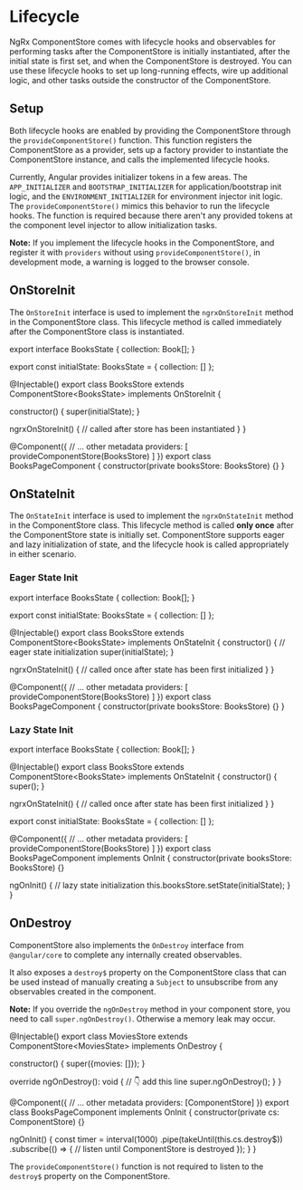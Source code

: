 # Lifecycle

NgRx ComponentStore comes with lifecycle hooks and observables for performing tasks after the ComponentStore is initially instantiated, after the initial state is first set, and when the ComponentStore is destroyed. You can use these lifecycle hooks to set up long-running effects, wire up additional logic, and other tasks outside the constructor of the ComponentStore.

## Setup

Both lifecycle hooks are enabled by providing the ComponentStore through the `provideComponentStore()` function. This function registers the ComponentStore as a provider, sets up a factory provider to instantiate the ComponentStore instance, and calls the implemented lifecycle hooks.

Currently, Angular provides initializer tokens in a few areas. The `APP_INITIALIZER` and `BOOTSTRAP_INITIALIZER` for application/bootstrap init logic, and the `ENVIRONMENT_INITIALIZER` for environment injector init logic. The `provideComponentStore()` mimics this behavior to run the lifecycle hooks. The function is required because there aren't any provided tokens at the component level injector to allow initialization tasks.

<div class="alert is-important">

**Note:** If you implement the lifecycle hooks in the ComponentStore, and register it with `providers` without using `provideComponentStore()`, in development mode, a warning is logged to the browser console.

</div>

## OnStoreInit

The `OnStoreInit` interface is used to implement the `ngrxOnStoreInit` method in the ComponentStore class. This lifecycle method is called immediately after the ComponentStore class is instantiated.

<code-example header="books.store.ts">
export interface BooksState {
  collection: Book[];
}

export const initialState: BooksState = {
  collection: []
};

@Injectable()
export class BooksStore extends ComponentStore&lt;BooksState&gt; implements OnStoreInit {

  constructor() {
    super(initialState);
  }

  ngrxOnStoreInit() {
    // called after store has been instantiated
  }
}
</code-example>

<code-example header="books-page.component.ts">
@Component({
  // ... other metadata
  providers: [
    provideComponentStore(BooksStore)
  ]
})
export class BooksPageComponent {
  constructor(private booksStore: BooksStore) {}
}
</code-example>

## OnStateInit

The `OnStateInit` interface is used to implement the `ngrxOnStateInit` method in the ComponentStore class. This lifecycle method is called **only once** after the ComponentStore state is initially set. ComponentStore supports eager and lazy initialization of state, and the lifecycle hook is called appropriately in either scenario.

### Eager State Init

<code-example header="books.store.ts">
export interface BooksState {
  collection: Book[];
}

export const initialState: BooksState = {
  collection: []
};

@Injectable()
export class BooksStore extends ComponentStore&lt;BooksState&gt; implements OnStateInit {
  constructor() {
    // eager state initialization
    super(initialState);
  }

  ngrxOnStateInit() {
    // called once after state has been first initialized
  }
}
</code-example>

<code-example header="books-page.component.ts">
@Component({
  // ... other metadata
  providers: [
    provideComponentStore(BooksStore)
  ]
})
export class BooksPageComponent {
  constructor(private booksStore: BooksStore) {}
}
</code-example>

### Lazy State Init

<code-example header="books.store.ts">
export interface BooksState {
  collection: Book[];
}

@Injectable()
export class BooksStore extends ComponentStore&lt;BooksState&gt; implements OnStateInit {
  constructor() {
    super();
  }

  ngrxOnStateInit() {
    // called once after state has been first initialized
  }
}

export const initialState: BooksState = {
  collection: []
};
</code-example>

<code-example header="books-page.component.ts">
@Component({
  // ... other metadata
  providers: [
    provideComponentStore(BooksStore)
  ]
})
export class BooksPageComponent implements OnInit {
  constructor(private booksStore: BooksStore) {}

  ngOnInit() {
    // lazy state initialization
    this.booksStore.setState(initialState);
  }
}
</code-example>

## OnDestroy

ComponentStore also implements the `OnDestroy` interface from `@angular/core` to complete any internally created observables.

It also exposes a `destroy$` property on the ComponentStore class that can be used instead of manually creating a `Subject` to unsubscribe from any observables created in the component.

<div class="alert is-important">

**Note:** If you override the `ngOnDestroy` method in your component store, you need to call `super.ngOnDestroy()`. Otherwise a memory leak may occur.

</div>

<code-example header="movies.store.ts">
@Injectable()
export class MoviesStore extends ComponentStore&lt;MoviesState&gt; implements OnDestroy {
  
  constructor() {
    super({movies: []});
  }

  override ngOnDestroy(): void {
    // 👇 add this line
    super.ngOnDestroy();
  }
}
</code-example>

<code-example header="books-page.component.ts">
@Component({
  // ... other metadata
  providers: [ComponentStore]
})
export class BooksPageComponent implements OnInit {
  constructor(private cs: ComponentStore) {}

  ngOnInit() {
    const timer = interval(1000)
      .pipe(takeUntil(this.cs.destroy$))
      .subscribe(() =&gt; {
        // listen until ComponentStore is destroyed
      });
  }
}
</code-example>

The `provideComponentStore()` function is not required to listen to the `destroy$` property on the ComponentStore.
